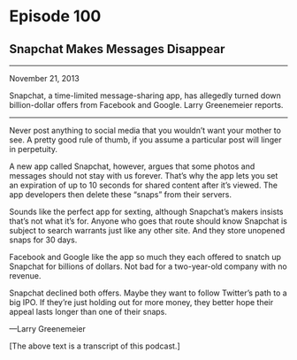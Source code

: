 # Episode 100

## Snapchat Makes Messages Disappear

---

November 21, 2013

Snapchat, a time-limited message-sharing app, has allegedly turned down billion-dollar offers from Facebook and Google. Larry Greenemeier reports.

---

Never post anything to social media that you wouldn’t want your mother to see. A pretty good rule of thumb, if you assume a particular post will linger in perpetuity.

A new app called Snapchat, however, argues that some photos and messages should not stay with us forever. That’s why the app lets you set an expiration of up to 10 seconds for shared content after it’s viewed. The app developers then delete these “snaps” from their servers.

Sounds like the perfect app for sexting, although Snapchat’s makers insists that’s not what it’s for. Anyone who goes that route should know Snapchat is subject to search warrants just like any other site. And they store unopened snaps for 30 days.

Facebook and Google like the app so much they each offered to snatch up Snapchat for billions of dollars. Not bad for a two-year-old company with no revenue.

Snapchat declined both offers. Maybe they want to follow Twitter’s path to a big IPO. If they’re just holding out for more money, they better hope their appeal lasts longer than one of their snaps.

—Larry Greenemeier

[The above text is a transcript of this podcast.]

